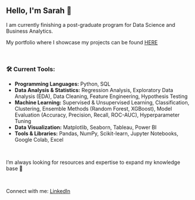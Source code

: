 ## Hello, I'm Sarah 👋 
I am currently finishing a post-graduate program for Data Science and Business Analytics.

My portfolio where I showcase my projects can be found [HERE](xx)  

<br/>

### 🛠️ **Current Tools:**
  - **Programming Languages:** Python, SQL
  - **Data Analysis & Statistics:** Regression Analysis, Exploratory Data Analysis (EDA), Data Cleaning, Feature Engineering, Hypothesis Testing
  - **Machine Learning:** Supervised & Unsupervised Learning, Classification, Clustering, Ensemble Methods (Random Forest, XGBoost), Model Evaluation (Accuracy, Precision, Recall, ROC-AUC), Hyperparameter   Tuning
  - **Data Visualization:** Matplotlib, Seaborn, Tableau, Power BI
  - **Tools & Libraries:** Pandas, NumPy, Scikit-learn, Jupyter Notebooks, Google Colab, Excel

<br/>

I’m always looking for resources and expertise to expand my knowledge base 🔎

<br/>

Connect with me: [LinkedIn](https://www.linkedin.com/in/sarah-ortega-b60150165/)




